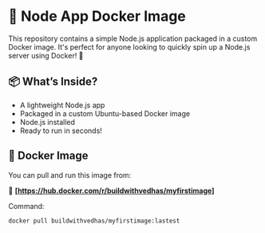 # 🐳 Node App Docker Image

This repository contains a simple Node.js application packaged in a custom Docker image. It's perfect for anyone looking to quickly spin up a Node.js server using Docker! 🚀

## 📦 What’s Inside?

- A lightweight Node.js app 
- Packaged in a custom Ubuntu-based Docker image
- Node.js installed 
- Ready to run in seconds!

## 🐙 Docker Image

You can pull and run this image from:

🔗 **[https://hub.docker.com/r/buildwithvedhas/myfirstimage]**

Command:  
```bash
docker pull buildwithvedhas/myfirstimage:lastest
